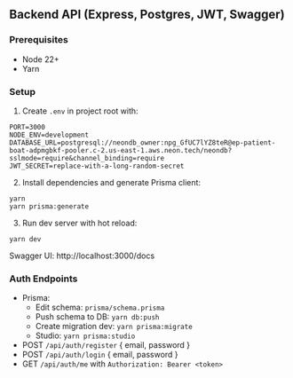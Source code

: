 ## Backend API (Express, Postgres, JWT, Swagger)

### Prerequisites
- Node 22+
- Yarn

### Setup
1. Create `.env` in project root with:
```
PORT=3000
NODE_ENV=development
DATABASE_URL=postgresql://neondb_owner:npg_GfUC7lYZ8teR@ep-patient-boat-adpmgbkf-pooler.c-2.us-east-1.aws.neon.tech/neondb?sslmode=require&channel_binding=require
JWT_SECRET=replace-with-a-long-random-secret
```

2. Install dependencies and generate Prisma client:
```
yarn
yarn prisma:generate
```

3. Run dev server with hot reload:
```
yarn dev
```

Swagger UI: http://localhost:3000/docs

### Auth Endpoints
- Prisma:
  - Edit schema: `prisma/schema.prisma`
  - Push schema to DB: `yarn db:push`
  - Create migration dev: `yarn prisma:migrate`
  - Studio: `yarn prisma:studio`
- POST `/api/auth/register` { email, password }
- POST `/api/auth/login` { email, password }
- GET `/api/auth/me` with `Authorization: Bearer <token>`


